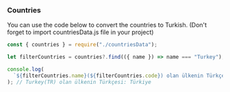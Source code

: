 
### Countries
You can use the code below to convert the countries to Turkish. (Don't forget to import countriesData.js file in your project)

```js
const { countries } = require("./countriesData");

let filterCountries = countries?.find(({ name }) => name === "Turkey");

console.log(
  `${filterCountries.name}(${filterCountries.code}) olan ülkenin Türkçesi: ${filterCountries.tr_name}`
); // Turkey(TR) olan ülkenin Türkçesi: Türkiye 

```
